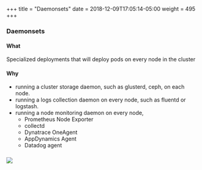 +++
title = "Daemonsets"
date = 2018-12-09T17:05:14-05:00
weight = 495
+++

### Daemonsets

#### What

Specialized deployments that will deploy pods on every node in the cluster

#### Why

* running a cluster storage daemon, such as glusterd, ceph, on each node.
* running a logs collection daemon on every node, such as fluentd or logstash.
* running a node monitoring daemon on every node, 
    * Prometheus Node Exporter
    * collectd
    * Dynatrace OneAgent
    * AppDynamics Agent
    * Datadog agent
    

### ![](/docker-k8s-presentation/images/kubernetes/ds.png) 
